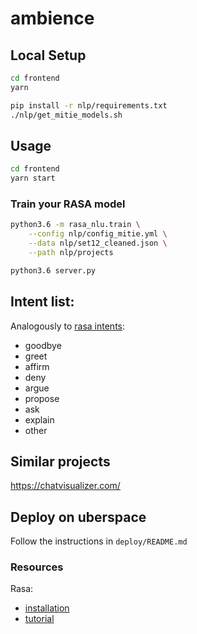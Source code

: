 # ambience

## Local Setup

```bash
cd frontend
yarn
```

```bash
pip install -r nlp/requirements.txt
./nlp/get_mitie_models.sh
```

## Usage

```bash
cd frontend
yarn start
```

### Train your RASA model

```bash
python3.6 -m rasa_nlu.train \
    --config nlp/config_mitie.yml \
    --data nlp/set12_cleaned.json \
    --path nlp/projects
```

```bash
python3.6 server.py
```

## Intent list:

Analogously to [rasa intents](https://github.com/RasaHQ/rasa_nlu/blob/master/data/examples/rasa/demo-rasa.md):

* goodbye
* greet
* affirm
* deny
* argue
* propose
* ask
* explain
* other

## Similar projects

https://chatvisualizer.com/

## Deploy on uberspace

Follow the instructions in `deploy/README.md`

### Resources

Rasa:
- [installation](https://nlu.rasa.com/installation.html)
- [tutorial](https://nlu.rasa.com/tutorial.html)

